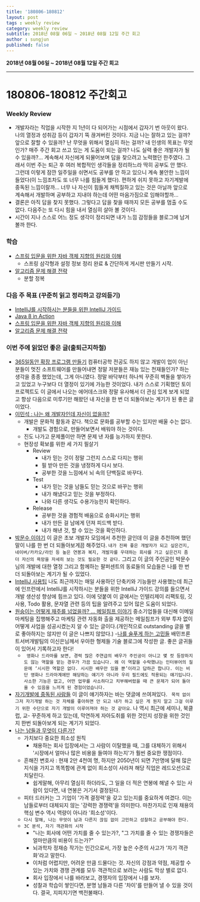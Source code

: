 ```yaml
---
title: '180806-180812'  
layout: post  
tags : weekly review
category: weekly review
subtitle: 2018년 08월 06일 ~ 2018년 08월 12일 주간 회고
author : sungjun
published: false
---
```


**2018년 08월 06일 ~ 2018년 08월 12일 주간 회고** 

---

# 180806-180812 주간회고

### Weekly Review
- 개발자라는 직업을 시작한 지 1년이 다 되어가는 시점에서 갑자기 번 아웃이 왔다. 나의 열정과 성취감 등이 갑자기 뚝 끊겨버린 것이다. 지금 나는 잘하고 있는 걸까? 앞으로 잘할 수 있을까? 난 무엇을 위해서 열심히 하는 걸까? 내 인생의 목표는 무엇인가? 매주 주간 회고 쓰고 있는 게 도움이 되는 걸까? 나도 실력 좋은 개발자가 될 수 있을까?... 계속해서 자신에게 되물어보며 답을 찾으려고 노력했던 한주였다. 그래서 이번 주는 퇴근 후 여러 복합적인 생각들을 정리하느라 딱히 공부도 안 했다. 그런데 이렇게 잠깐 일주일을 쉬면서도 공부를 안 하고 있으니 계속 불안한 느낌이 들었다(이 느낌조차도 또 너무 나를 힘들게 했다). 편하게 쉬지 못하고 자기계발에 중독된 느낌이랄까... 너무 나 자신이 힘들게 채찍질하고 있는 것은 아닐까 앞으로 계속해서 개발하며 공부하고 지내야 하는데 어떤 마음가짐으로 임해야할까...
- 결론은 아직 답을 찾지 못했다. 그렇다고 답을 찾을 때까지 모든 공부를 멈출 수도 없다. 다음주는 또 다시 힘을 내서 열심히 살아 볼 것이다.
- 시간이 지나 스스로 어느 정도 생각이 정리되면 내가 느낌 감정들을 블로그에 남겨 볼까 한다.

### 학습
- [스프링 입문을 위한 자바 객체 지향의 원리와 이해](https://book.naver.com/bookdb/book_detail.nhn?bid=8920762)
    - 스프링 삼각형과 설정 정보 정리 완료 & 간단하게 게시판 만들기 시작.
- [알고리즘 문제 해결 전략](https://book.naver.com/bookdb/book_detail.nhn?bid=7058764) 
    - 분할 정복

### 다음 주 목표 (꾸준히 읽고 정리하고 강의듣기)
- [IntelliJ를 시작하시는 분들을 위한 IntelliJ 가이드](https://www.inflearn.com/course/intellij-guide/) 
- [Java 8 in Action](http://book.naver.com/bookdb/book_detail.nhn?bid=8883567)
- [스프링 입문을 위한 자바 객체 지향의 원리와 이해](https://book.naver.com/bookdb/book_detail.nhn?bid=8920762)
- [알고리즘 문제 해결 전략](https://book.naver.com/bookdb/book_detail.nhn?bid=7058764)

### 이번 주에 읽었던 좋은 글(출퇴근지하철)
- [365일동안 확장 프로그램 만들기](https://brunch.co.kr/@skykamja24/146) 컴퓨터공학 전공도 하지 않고 개발이 업이 아닌 분들이 멋진 소프트웨어를 만들어내면 정말 저분들은 재능 있는 천재들인가? 하는 생각을 종종 했었는데, 그게 아니였다. 정말 바닥부터 하나씩 꾸준히 벽돌을 쌓아가고 있었고 누구보다 더 열정이 있기에 가능한 것이었다. 내가 스스로 기획했던 토이프로젝트도 이 글에서 나오는 에어데스크와 정말 유사해서 더 관심 있게 보게 되었고 항상 다음으로 미루기만 해왔던 내 자신을 한 번 더 되돌아보는 계기가 된 좋은 글이었다.
- [이민석 : 나는 왜 개발자인데 자신이 없을까?](https://okky.kr/article/488928) 
    - 개발은 문화적 활동과 같다. 책으로 문화를 공부할 수는 있지만 배울 수는 없다.
        - 개발도 경험으로, 만들어보면서 배워야 하는 것이다.
    - 진도 나가고 문제풀이만 하면 문제 낸 자를 능가하지 못한다.
    - 현장성 확보를 위한 세 가지 필살기
        - Review
            - 내가 믿는 것이 정말 그런지 스스로 다지는 행위
            - 필 받아 만든 것을 냉정하게 다시 보다.
            - 공부한 것을 느낌에서 뇌 속의 단백질로 바꾸다.
        - Test
            - 내가 믿는 것을 남들도 믿는 것으로 바꾸는 행위
            - 내가 해냈다고 믿는 것을 부정하다.
            - 나와 다른 생각도 수용가능한지 확인하다.
        - Release
            - 공부한 것을 경험적 배움으로 승화시키는 행위
            - 내가 만든 걸 남에게 던져 피드백 받다.
            - 내가 해낸 것, 할 수 있는 것을 확인하다.
- [박문수 이야기](https://brunch.co.kr/@leehosung/12) 이 글은 초보 개발자 모임에서 추천한 글인데 이 글을 추천하며 했던 말이 나를 한 번 더 되돌아보게끔 해주었다. `내가 진짜 좋은 개발자가 되고 싶은건지, 네이버/카카오/라인 등 높은 연봉과 복지, 개발자를 우대하는 회사를 가고 싶은건지 좀 더 자신의 욕망을 자세히 보는 것도 필요한 것 같다.` 그리고 이 글의 주인공인 박문수 님의 개발에 대한 열정 그리고 함께하는 팔퍼센트의 동료들의 모습들은 나를 한 번 더 되돌아보는 계기가 될 수 있었다. 
- [IntelliJ 사용팁](https://www.popit.kr/intellij-%EC%82%AC%EC%9A%A9%ED%8C%81/) 나도 최근까지는 매일 사용하던 단축키와 기능들만 사용했는데 최근에 인프런에서 IntelliJ를 시작하시는 분들을 위한 IntelliJ 가이드 강의를 들으면서 개발 생산성 향상에 힘쓰고 있다. 이에 덧붙여 이 글에서는 인텔리제이 리팩토링, 깃 사용, Todo 활용, 문자열 관련 등의 팁을 알려주고 있어 많은 도움이 되었다. 
- [원숭이는 어떻게 재주를 넘었을까? ... 메일침프 이야기](https://outstanding.kr/mailchimp20180428/) 중소기업들을 대신해 이메일 마케팅을 집행해주고 마케팅 관련 자동화 출을 제공하는 메일침프가 외부 투자 없이 어떻게 사업을 성공시켰는지 알 수 있는 글이다.(개인적으로 outstanding 글을 별로 좋아하지는 않지만 이 글은 나쁘지 않았다.)
-[나를 술푸게 하는 고민들](http://woowabros.github.io/woowabros/2018/08/05/my_worry.html) 배민프론트서버개발팀의 이신은님께서 우아한 형제들 기술 블로그에 작성한 글. 좋은 글귀들이 있어서 기록하고자 한다!
    - ` 영화나 드라마를 보면, 경력 많은 주연급의 배우가 주인공이 아니고 몇 컷 등장하지도 않는 역할을 맡는 경우가 가끔 있습니다. 왜 이 역할을 수락했냐는 인터뷰어의 질문에 ‘시시한 역할은 없다. 시시한 배우만 있을 뿐’이라고 답하곤 합니다. 이는 비단 영화나 드라마계에만 해당하는 얘기가 아니라 우리 필드에도 적용되는 얘기입니다. 사소한 기능은 없고, 어떤 업무를 사소하다고 치부해버렸을 때 큰 문제가 되어 돌아올 수 있음을 느끼게 된 경험이었습니다.`
- [자기개발에 중독된 사람들](https://brunch.co.kr/@edutech/54?f=fp) 이 글이 얘기하자는 바는 댓글에 쓰여져있다. ` 목적 없이 그저 자기개발 하는 것 자체를 좋아하면 안 되고 내가 하고 싶은 게 뭔지 알고 그걸 이루기 위한 수단으로 자기 개발이 이루어져야 하는 것 같아요`. 나 역시 최근에 세미나, 북클럽, 교-  꾸준하게 하고 있는데, 막연하게 자아도취를 위한 것인지 성장을 위한 것인지 한번 되돌아보게 되는 계기가 되었다.
- [나는 남들과 무엇이 다른가?](https://brunch.co.kr/@simmani2013/59?f=fp) 
    - 가치보다 중요한 희소성 원칙
        - 채용하는 회사 입장에서는 그 사람이 이탈했을 때, 그를 대체하기 위해서 '시장에서 얼마나 많은 비용을 들여야 하는지'가 훨씬 중요한 쟁점이다. 
    - 흔해진 변호사 : 현재 2만 4천여 명, 하지만 2050년이 되면 7만명에 달해 많은 지식을 가지고 똑똑함에 관계 없이 희소성이 사라져 해당 직업은 레드오션으로 치달린다.
        - 쉽게말해, 아무리 열심히 하더라도, 그 일을 더 적은 연봉에 해낼 수 있는 사람이 있다면, 내 연봉은 거기서 결정된다.
    - 피터 드러커는 그 기업이 '가격 결정력'을 갖고 있는지를 중요하게 여겼다. 이는 남들로부터 대체되지 않는 '강력한 경쟁력'을 의미한다. 마찬가지로 인재 채용의 핵심 변수 역시 역량이 아니라 '희소성'이다. 
    - `다시 말해, 나는 무엇이 남과 다른지 끊임 없이 고민하고 성찰하고 공부해야 한다.`
    - `3C 분석, 자기 객관화의 시작`
        - "나는 회사에 어떤 가치를 줄 수 있는가?, "그 가치를 줄 수 있는 경쟁자들은 얼마만큼의 비용이 드는가?"
        - 뇌과학자 정재승 작가는 인간으로서, 가장 높은 수준의 사고가 '자기 객관화'라고 말한다.
        - 이처럼 어렵지만, 어려운 만큼 드물다는 것. 자신의 강점과 약점, 제공할 수 있는 가치와 경쟁 관계를 모두 객관적으로 보려는 사람도 막상 별로 없다.
        - 회사 입장에서 나를 바라보고, 경쟁자의 입장에서 나를 보자.
        - 성찰과 학습이 쌓인다면, 분명 남들과 다른 '차이'를 만들어 낼 수 있을 것이다. 결국, 지피지기면 백전불패다.
